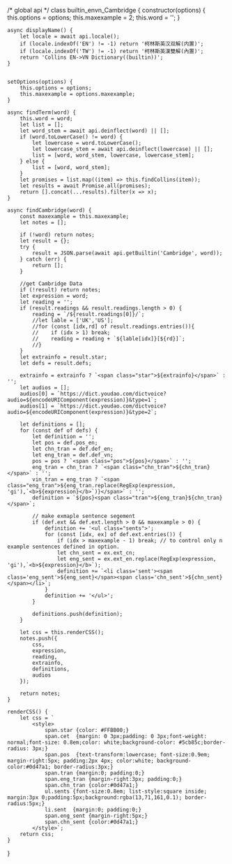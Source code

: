 /* global api */
class builtin_envn_Cambridge {
    constructor(options) {
        this.options = options;
        this.maxexample = 2;
        this.word = '';
    }

    async displayName() {
        let locale = await api.locale();
        if (locale.indexOf('EN') != -1) return '柯林斯英汉双解(内置)';
        if (locale.indexOf('TW') != -1) return '柯林斯英漢雙解(內置)';
        return 'Collins EN->VN Dictionary((builtin))';
    }


    setOptions(options) {
        this.options = options;
        this.maxexample = options.maxexample;
    }

    async findTerm(word) {
        this.word = word;
        let list = [];
        let word_stem = await api.deinflect(word) || [];
        if (word.toLowerCase() != word) {
            let lowercase = word.toLowerCase();
            let lowercase_stem = await api.deinflect(lowercase) || [];
            list = [word, word_stem, lowercase, lowercase_stem];
        } else {
            list = [word, word_stem];
        }
        let promises = list.map((item) => this.findCollins(item));
        let results = await Promise.all(promises);
        return [].concat(...results).filter(x => x);
    }

    async findCambridge(word) {
        const maxexample = this.maxexample;
        let notes = [];

        if (!word) return notes;
        let result = {};
        try {
            result = JSON.parse(await api.getBuiltin('Cambridge', word));
        } catch (err) {
            return [];
        }

        //get Cambridge Data
        if (!result) return notes;
        let expression = word;
        let reading = '';
        if (result.readings && result.readings.length > 0) {
            reading = `/${result.readings[0]}/`;
            //let lable = ['UK','US'];
            //for (const [idx,rd] of result.readings.entries()){
            //    if (idx > 1) break;
            //    reading = reading + `${lable[idx]}[${rd}]`;
            //}
        }
        let extrainfo = result.star;
        let defs = result.defs;

        extrainfo = extrainfo ? `<span class="star">${extrainfo}</span>` : '';
        let audios = [];
        audios[0] = `https://dict.youdao.com/dictvoice?audio=${encodeURIComponent(expression)}&type=1`;
        audios[1] = `https://dict.youdao.com/dictvoice?audio=${encodeURIComponent(expression)}&type=2`;

        let definitions = [];
        for (const def of defs) {
            let definition = '';
            let pos = def.pos_en;
            let chn_tran = def.def_en;
            let eng_tran = def.def_vn;
            pos = pos ? `<span class="pos">${pos}</span>` : '';
            eng_tran = chn_tran ? `<span class="chn_tran">${chn_tran}</span>` : '';
            vin_tran = eng_tran ? `<span class="eng_tran">${eng_tran.replace(RegExp(expression, 'gi'),`<b>${expression}</b>`)}</span>` : '';
            definition = `${pos}<span class="tran">${eng_tran}${chn_tran}</span>`;

            // make exmaple sentence segement
            if (def.ext && def.ext.length > 0 && maxexample > 0) {
                definition += '<ul class="sents">';
                for (const [idx, ex] of def.ext.entries()) {
                    if (idx > maxexample - 1) break; // to control only n example sentences defined in option.
                    let chn_sent = ex.ext_cn;
                    let eng_sent = ex.ext_en.replace(RegExp(expression, 'gi'),`<b>${expression}</b>`);
                    definition += `<li class='sent'><span class='eng_sent'>${eng_sent}</span><span class='chn_sent'>${chn_sent}</span></li>`;
                }
                definition += '</ul>';
            }

            definitions.push(definition);
        }

        let css = this.renderCSS();
        notes.push({
            css,
            expression,
            reading,
            extrainfo,
            definitions,
            audios
        });

        return notes;
    }

    renderCSS() {
        let css = `
            <style>
                span.star {color: #FFBB00;}
                span.cet  {margin: 0 3px;padding: 0 3px;font-weight: normal;font-size: 0.8em;color: white;background-color: #5cb85c;border-radius: 3px;}
                span.pos  {text-transform:lowercase; font-size:0.9em; margin-right:5px; padding:2px 4px; color:white; background-color:#0d47a1; border-radius:3px;}
                span.tran {margin:0; padding:0;}
                span.eng_tran {margin-right:3px; padding:0;}
                span.chn_tran {color:#0d47a1;}
                ul.sents {font-size:0.8em; list-style:square inside; margin:3px 0;padding:5px;background:rgba(13,71,161,0.1); border-radius:5px;}
                li.sent  {margin:0; padding:0;}
                span.eng_sent {margin-right:5px;}
                span.chn_sent {color:#0d47a1;}
            </style>`;
        return css;
    }
}
